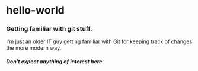 # hello-world
### Getting familiar with git stuff.
I'm just an older IT guy getting familiar with Git for
keeping track of changes the more modern way. 

##### Don't expect anything of interest here.
